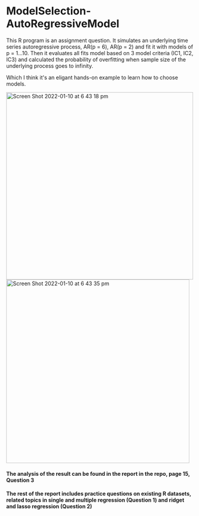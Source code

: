 # ModelSelection-AutoRegressiveModel

This R program is an assignment question. It simulates an underlying time series autoregressive process, AR(p = 6), AR(p = 2) and fit it with models of p = 1...10. Then it evaluates all fits model based on 3 model criteria (IC1, IC2, IC3) and calculated the probability of overfitting when sample size of the underlying process goes to infinity.

Which I think it's an eligant hands-on example to learn how to choose models.

<img width="500" alt="Screen Shot 2022-01-10 at 6 43 18 pm" src="https://user-images.githubusercontent.com/37262666/148732241-9b452098-a1e4-4775-9af3-7cf165d3e4cf.png">


<img width="490" alt="Screen Shot 2022-01-10 at 6 43 35 pm" src="https://user-images.githubusercontent.com/37262666/148732269-c583f00d-c078-47c0-bb72-ef46ed36e42e.png">

#### The analysis of the result can be found in the report in the repo, page 15, Question 3

#### The rest of the report includes practice questions on existing R datasets, related topics in single and multiple regression (Question 1) and ridget and lasso regression (Question 2)
